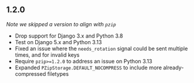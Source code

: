 ## 1.2.0

*Note we skipped a version to align with `pzip`*

* Drop support for Django 3.x and Python 3.8
* Test on Django 5.x and Python 3.13
* Fixed an issue where the `needs_rotation` signal could be sent multiple times, and for
  invalid keys
* Require `pzip>=1.2.0` to address an issue on Python 3.13
* Expanded `PZipStorage.DEFAULT_NOCOMPRESS` to include more already-compressed filetypes
